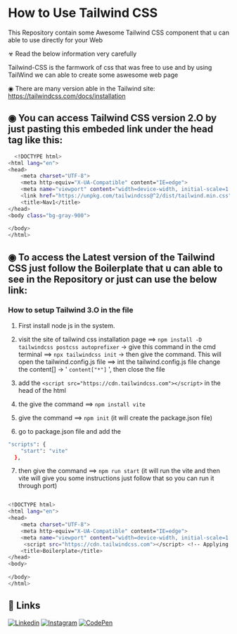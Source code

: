 # How to Use Tailwind CSS
This Repository contain some Awesome Tailwind CSS component that u can able to use directly for your Web 

☣ Read the below information very carefully

Tailwind-CSS is the farmwork of css that was free to use and by using TailWind we can able to create some aswesome web page 

◉ There are many version able in the 
Tailwind site: https://tailwindcss.com/docs/installation


## ◉ You can access Tailwind CSS version 2.O by just pasting this embeded link under the head tag like this:

```bash
  <!DOCTYPE html>
<html lang="en">
<head>
    <meta charset="UTF-8">
    <meta http-equiv="X-UA-Compatible" content="IE=edge">
    <meta name="viewport" content="width=device-width, initial-scale=1.0">
    <link href="https://unpkg.com/tailwindcss@^2/dist/tailwind.min.css" rel="stylesheet"> <!--  Just appy this link to access the Tailwind CSS -->
    <title>Nav1</title>
</head>
<body class="bg-gray-900">
    
</body>
</html> 
```


## ◉ To access the Latest version of the Tailwind CSS just follow the Boilerplate that u can able to see in the Repository or just can use the below link:

### How to setup Tailwind 3.O in the file

1) First install node js in the system.

2) visit the site of tailwind css installation page
==> ``` npm install -D tailwindcss postcss autoprefixer ```  -> give this command in the cmd terminal
==> ``` npx tailwindcss init ``` -> then give the command. This will open the tailwind.config.js file
==> int the tailwind.config.js file change the content[] -> ' ``` content["*"] ``` ', then close the file 

3) add the ``` <script src="https://cdn.tailwindcss.com"></script> ``` in the head of the html 

4) the give the command ==> ``` npm install vite ```

5) give the command ==> ``` npm init ``` (it will create the package.json file)

6) go to package.json file and add the 
```bash
"scripts": {
    "start": "vite"
  },
 ```
7) then give the command ==> ``` npm run start ``` (it will run the vite and then vite will give you some instructions just follow that so you can run it through port)

```bash

<!DOCTYPE html>
<html lang="en">
<head>
    <meta charset="UTF-8">
    <meta http-equiv="X-UA-Compatible" content="IE=edge">
    <meta name="viewport" content="width=device-width, initial-scale=1.0">
     <script src="https://cdn.tailwindcss.com"></script> <!-- Applying this Script is very inportant -->
    <title>Boilerplate</title>
</head>
<body>
  
</body>
</html>

```
## 🔗 Links
[![Linkedin](https://img.shields.io/badge/linkedin-0A66C2?style=for-the-badge&logo=linkedin&logoColor=white)](https://www.linkedin.com/in/saubhagya-vishwakarma-48734a243/)
[![Instagram](https://img.shields.io/badge/Instagram-0A66C2?style=for-the-badge&logo=instagram&logoColor=white)](https://www.instagram.com/saubhagya122004/?theme=dark)
[![CodePen](https://img.shields.io/badge/CodePen-0A66C2?style=for-the-badge&logo=codepen&logoColor=white)](https://codepen.io/Code-Tech)
